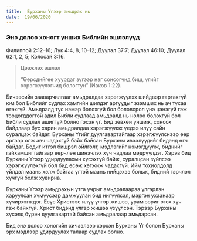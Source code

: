 ```yaml
---
title:  Бурханы Үгээр амьдрах нь
date:  19/06/2020
---
```


### Энэ долоо хоногт унших Библийн эшлэлүүд
Филиппой 2:12–16; Лук 4:4, 8, 10–12; Дуулал 37:7; Дуулал 46:10; Дуулал 62:1, 2, 5; Колосай 3:16.

> <p>Цээжлэх эшлэл</p>
> “Өөрсдийгөө хуурдаг зүгээр нэг сонсогчид биш, үгийг хэрэгжүүлэгчид бологтун” (Иаков 1:22).

Бичээсийн зааварчилгааг амьдралдаа хэрэгжүүлэх шийдвэр гаргахгүй юм бол Библийг судлах хамгийн шилдэг аргуудыг эзэмших нь ач тусаа өгөхгүй. Амьдралд тус нэмэр болохгүй бол боловсрол үнэ цэнэгүй гэж тооцогддогтой адил Библи судлаад амьдралд нь нөлөө болохгүй бол Библи судлал ашиггүй болно гэсэн үг. Бид зөвхөн уншиж, сонсох байдлаар бус харин амьдралдаа хэрэгжүүлэх үедээ илүү сайн суралцаж байдаг. Бурханы Үгийг дуулгавартайгаар хэрэгжүүлснээр өөр аргаар олж авч чадахгүй байх байсан Бурханы ивээлүүдийг бидэнд өгч байдаг. Бодит итгэл бишрэл ойлголт, мэдлэгийг нэмэгдүүлж, биднийг гайхамшигтайгаар өөрчлөн шинэчлэх хүч чадлаа мэдрүүлдэг. Хэрэв бид Бурханы Үгээр удирдуулахын хүсэхгүй байж, суралцсан зүйлсээ хэрэгжүүлэхгүй бол бид өсөж хөгжиж чадахгүй. Ийм тохиолдолд үйлдэл маань хэлж байгаа үгтэй маань нийцэхээ больж, бидний гэрчлэл хүчгүй болж хувирна.

Бурханы Үгээр амьдрахын утга учрыг амьдралаараа үлгэрлэн харуулсан хүмүүсээр дамжуулан бид нигүүлсэл, мэргэн ухаанаар хүчирхэгждэг. Есүс Христээс илүү үлгэр жишээ, урам зориг өгөх хүч гэж байхгүй. Христ бидэнд үлгэр жишээ үзүүлсэн. Тэрээр Бурханы хүсэлд бүрэн дуулгавартай байсан амьдралаар амьдарсан.

Бид энэ долоо хоногийн хичээлээр хэрхэн Бурханы Үг болон Бурханы эрх мэдлээр удирдуулах талаар судлах болно.
